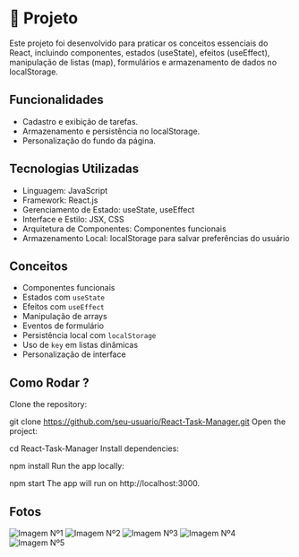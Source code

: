 # 📘 Projeto  

Este projeto foi desenvolvido para praticar os conceitos essenciais do React, incluindo componentes, estados (useState), efeitos (useEffect), manipulação de listas (map), formulários e armazenamento de dados no localStorage.

## Funcionalidades

- Cadastro e exibição de tarefas.
- Armazenamento e persistência no localStorage.
- Personalização do fundo da página.

## Tecnologias Utilizadas

- Linguagem: JavaScript
- Framework: React.js
- Gerenciamento de Estado: useState, useEffect
- Interface e Estilo: JSX, CSS
- Arquitetura de Componentes: Componentes funcionais
- Armazenamento Local: localStorage para salvar preferências do usuário

## Conceitos 

- Componentes funcionais
- Estados com `useState`
- Efeitos com `useEffect`
- Manipulação de arrays
- Eventos de formulário
- Persistência local com `localStorage`
- Uso de `key` em listas dinâmicas
- Personalização de interface

## Como Rodar ?

Clone the repository:

git clone https://github.com/seu-usuario/React-Task-Manager.git
Open the project:

cd React-Task-Manager
Install dependencies:

npm install
Run the app locally:

npm start
The app will run on http://localhost:3000.

## Fotos

![Imagem Nº1](https://github.com/user-attachments/assets/1dcd63c5-bf30-4981-b85a-9f1761580005)
![Imagem Nº2](https://github.com/user-attachments/assets/d0d93788-1cbb-4725-8be9-68dd17f1a0a1)
![Imagem Nº3](https://github.com/user-attachments/assets/6ab07366-702e-4a60-af6c-2988bb33eeb6)
![Imagem Nº4](https://github.com/user-attachments/assets/28d158df-437c-4196-9c16-616b82e7f7b2)
![Imagem Nº5](https://github.com/user-attachments/assets/766868a8-5795-4bce-8525-9ada1b13c4d1)








